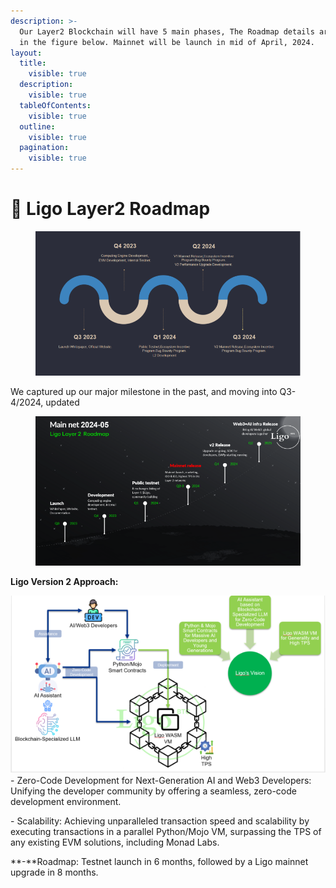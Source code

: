 ```yaml
---
description: >-
  Our Layer2 Blockchain will have 5 main phases, The Roadmap details are shown
  in the figure below. Mainnet will be launch in mid of April, 2024.
layout:
  title:
    visible: true
  description:
    visible: true
  tableOfContents:
    visible: true
  outline:
    visible: true
  pagination:
    visible: true
---
```


# 🌊 Ligo Layer2 Roadmap

<figure><img src=".gitbook/assets/image (6).png" alt=""><figcaption></figcaption></figure>

We captured up our major milestone in the past, and moving into Q3-4/2024, updated

<figure><img src=".gitbook/assets/image (7).png" alt=""><figcaption></figcaption></figure>

**Ligo Version 2 Approach:**

![](<.gitbook/assets/image (8).png>)     - Zero-Code Development for Next-Generation AI and Web3 Developers: Unifying the developer community by offering a seamless, zero-code development environment.

&#x20;   \- Scalability: Achieving unparalleled transaction speed and scalability by executing transactions in a        parallel Python/Mojo VM, surpassing the TPS of any existing EVM solutions, including Monad Labs.

&#x20;    **-**Roadmap: Testnet launch in 6 months, followed by a Ligo mainnet upgrade in 8 months.


